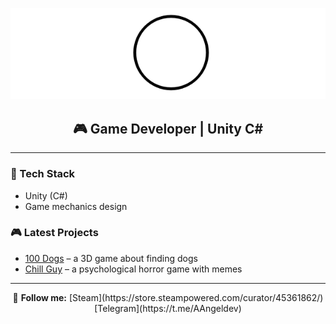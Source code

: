 <p align="center">
  <a href="https://store.steampowered.com/curator/45361862/">
    <img src="https://github.com/NemoKaim/NemoKaim/blob/main/assets/header.png" alt="Header">
  </a>
</p>

<h2 align="center">🎮 Game Developer | Unity C#</h2>

---

### 🔧 Tech Stack
- Unity (C#)
- Game mechanics design

### 🎮 Latest Projects
- [100 Dogs](https://store.steampowered.com/app/3048670/100_Dogs/) – a 3D game about finding dogs 
- [Chill Guy](https://store.steampowered.com/app/3505700/Chill_Guy/) – a psychological horror game with memes  

---

<p align="center">
  📢 <b>Follow me:</b> 
  [Steam](https://store.steampowered.com/curator/45361862/)
  [Telegram](https://t.me/AAngeldev)
</p>